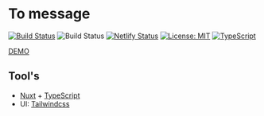 # To message

[![Build Status](https://travis-ci.com/Bizhev/bizhev.github.io.svg?branch=dev)](https://travis-ci.com/Bizhev/bizhev.github.io)
![Build Status](https://david-dm.org/Bizhev/toMsg.svg)
[![Netlify Status](https://api.netlify.com/api/v1/badges/e6cdbc56-5a8f-4945-95af-1427b9cdd376/deploy-status)](https://tomsg.netlify.app/)
[![License: MIT](https://img.shields.io/badge/License-MIT-yellow.svg)](https://opensource.org/licenses/MIT)
[![TypeScript](https://badges.frapsoft.com/typescript/version/typescript-v18.svg?v=101)](https://github.com/ellerbrock/typescript-badges/)


[DEMO](https://tomsg.netlify.app/)

## Tool's

- [Nuxt](https://nuxtjs.org/guide) + [TypeScript](https://www.typescriptlang.org/) 
- UI: [Tailwindcss](https://tailwindcss.com/)

